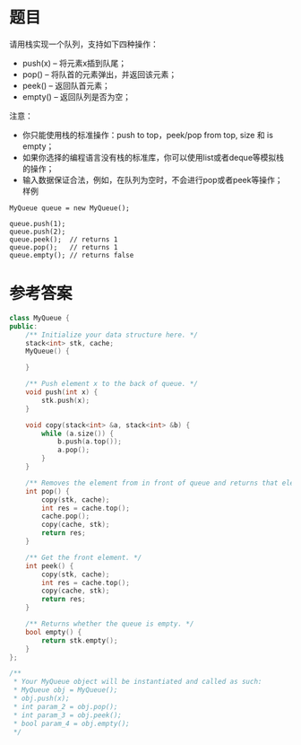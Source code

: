 # 题目
请用栈实现一个队列，支持如下四种操作：

* push(x) – 将元素x插到队尾；
* pop() – 将队首的元素弹出，并返回该元素；
* peek() – 返回队首元素；
* empty() – 返回队列是否为空；


注意：

* 你只能使用栈的标准操作：push to top，peek/pop from top, size 和 is empty；
* 如果你选择的编程语言没有栈的标准库，你可以使用list或者deque等模拟栈的操作；
* 输入数据保证合法，例如，在队列为空时，不会进行pop或者peek等操作；
样例
```
MyQueue queue = new MyQueue();

queue.push(1);
queue.push(2);
queue.peek();  // returns 1
queue.pop();   // returns 1
queue.empty(); // returns false
```
# 参考答案
```c++
class MyQueue {
public:
    /** Initialize your data structure here. */
    stack<int> stk, cache;
    MyQueue() {

    }

    /** Push element x to the back of queue. */
    void push(int x) {
        stk.push(x);
    }

    void copy(stack<int> &a, stack<int> &b) {
        while (a.size()) {
            b.push(a.top());
            a.pop();
        }
    }

    /** Removes the element from in front of queue and returns that element. */
    int pop() {
        copy(stk, cache);
        int res = cache.top();
        cache.pop();
        copy(cache, stk);
        return res;
    }

    /** Get the front element. */
    int peek() {
        copy(stk, cache);
        int res = cache.top();
        copy(cache, stk);
        return res;
    }

    /** Returns whether the queue is empty. */
    bool empty() {
        return stk.empty();
    }
};

/**
 * Your MyQueue object will be instantiated and called as such:
 * MyQueue obj = MyQueue();
 * obj.push(x);
 * int param_2 = obj.pop();
 * int param_3 = obj.peek();
 * bool param_4 = obj.empty();
 */
